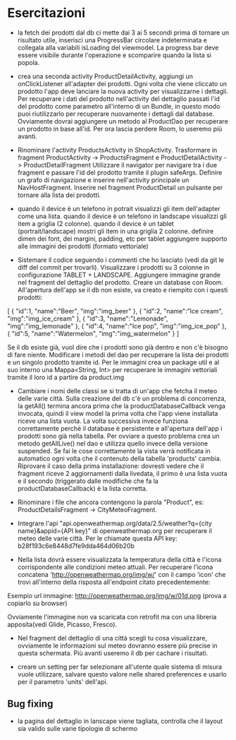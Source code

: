 # Esercitazioni

- la fetch dei prodotti dal db ci mette dai 3 ai 5 secondi prima di tornare un risultato utile,
inserisci una ProgressBar circolare indeterminata e collegala alla variabili isLoading del viewmodel.
La progress bar deve essere visibile durante l'operazione e scomparire quando la lista si popola.

- crea una seconda activity ProductDetailActivity, aggiungi un onClickListener all'adapter dei prodotti.
Ogni volta che viene cliccato un prodotto l'app deve lanciare la nuova activity per visualizzarne i dettagli.
Per recuperare i dati del prodotto nell'activity del dettaglio passati l'id del prodotto come
parametro all'interno di un Bundle, in questo modo puoi riutilizzarlo per recuperare nuovamente i
dettagli dal database. Ovviamente dovrai aggiungere un metodo al ProductDao per recuperare un prodotto
in base all'id. Per ora lascia perdere Room, lo useremo più avanti.

- Rinominare l'activity ProductsActivity in ShopActivity.
Trasformare in fragment ProductActivity -> ProductsFragment e ProductDetailActivity -> ProductDetailFragment
Utilizzare il navigator per navigare tra i due fragment e passare l'id del prodotto tramite il plugin safeArgs.
Definire un grafo di navigazione e inserire nell'activity principale un NavHostFragment.
Inserire nel fragment ProductDetail un pulsante per tornare alla lista dei prodotti.

- quando il device è un telefono in potrait visualizzi gli item dell'adapter come una lista.
quando il device è un telefono in landscape visualizzi gli item a griglia (2 colonne).
quando il device è un tablet (portrait/landscape) mostri gli item in una griglia 2 colonne.
definire dimen dei font, dei margini, padding, etc per tablet
aggiungere supporto alle immagini dei prodotti (formato vettoriale)

- Sistemare il codice seguendo i commenti che ho lasciato (vedi da git le diff del commit per trovarli).
Visualizzare i prodotti su 3 colonne in configurazione TABLET + LANDSCAPE.
Aggiungere immagine grande nel fragment del dettaglio del prodotto.
Creare un database con Room. All'apertura dell'app se il db non esiste, va creato e riempito con i
questi prodotti:

[
    {
       "id":1,
       "name":"Beer",
       "img":"img_beer"
    },
    {
       "id":2,
       "name":"Ice cream",
       "img":"img_ice_cream"
    },
    {
       "id":3,
       "name":"Lemonade",
       "img":"img_lemonade"
    },
    {
       "id":4,
       "name":"Ice pop",
       "img":"img_ice_pop"
    },
    {
       "id":5,
       "name":"Watermelon",
       "img":"img_watermelon"
    }
 ]
 
Se il db esiste già, vuol dire che i prodotti sono già dentro e non c'è bisogno di fare niente.
Modificare i metodi del dao per recuperare la lista dei prodotti e un singolo prodotto tramite id.
Per le immagini crea un package util e al suo interno una Mappa<String, Int> per recuperare
le immagini vettoriali tramite il loro id a partire da product.img

- Cambiare i nomi delle classi se si tratta di un'app che fetcha il meteo delle varie città.
Sulla creazione del db c'è un problema di concorrenza, la getAll() termina ancora prima che la
productDatabaseCallback venga invocata, quindi il view model la prima volta che l'app viene installata
riceve una lista vuota. La volta successiva invece funziona correttamente perchè il database è
persistente e all'apertura dell'app i prodotti sono già nella tabella.
Per ovviare a questo problema crea un metodo getAllLive() nel dao e utilizza quello invece della versione
suspended. Se fai le cose correttamente la vista verrà notificata in automatico ogni volta che
il contenuto della tabella 'products' cambia.
Riprovare il caso della prima installazione: dovresti vedere che il fragment riceve 2 aggiornamenti
dalla livedata, il primo è una lista vuota e il secondo (triggerato dalle modifiche che fa la productDatabaseCallback)
è la lista corretta.

- Rinominare i file che ancora contengono la parola "Product", es: ProductDetailsFragment -> CityMeteoFragment.

- Integrare l'api "api.openweathermap.org/data/2.5/weather?q={city name}&appid={API key}" di
openweathermap.org per recuperare il meteo delle varie città.
Per le chiamate questa API key: b28f193c6e8448d7fe9dda464d06b20b

- Nella lista dovrà essere visualizzata la temperatura della città e l'icona corrispondente alle condizioni
meteo attuali. Per recuperare l'icona concatena 'http://openweathermap.org/img/w/' con il campo 'icon'
che trovi all'interno della risposta all'endpoint citato precedentemente:

Esempio url immagine:
    http://openweathermap.org/img/w/01d.png (prova a copiarlo su browser)
    
Ovviamente l'immagine non va scaricata con retrofit ma con una libreria apposita(vedi Glide, Picasso, Fresco).

- Nel fragment del dettaglio di una città scegli tu cosa visualizzare, ovviamente le informazioni sul meteo
dovranno essere più precise in questa schermata.
Più avanti useremo il db per cachare i risultati.

- creare un setting per far selezionare all'utente quale sistema di misura vuole utilizzare,
salvare questo valore nelle shared preferences e usarlo per il parametro 'units' dell'api.

## Bug fixing 
- la pagina del dettaglio in lanscape viene tagliata, controlla che il layout sia valido sulle varie tipologie di schermo